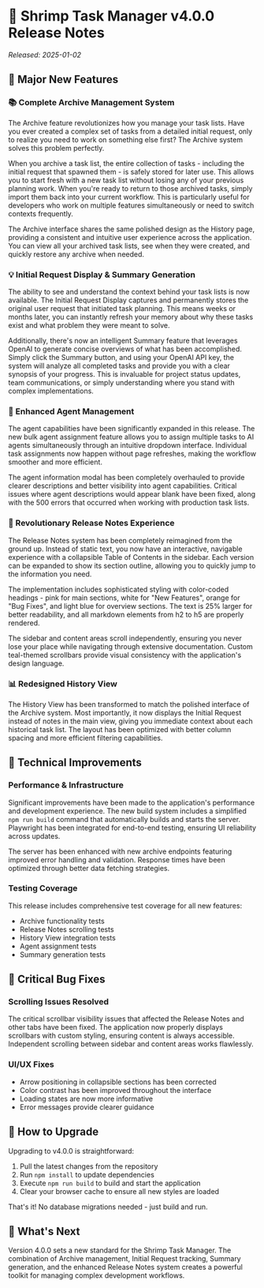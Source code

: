 # 🦐 Shrimp Task Manager v4.0.0 Release Notes

*Released: 2025-01-02*

## 🎉 Major New Features

### 📚 Complete Archive Management System

The Archive feature revolutionizes how you manage your task lists. Have you ever created a complex set of tasks from a detailed initial request, only to realize you need to work on something else first? The Archive system solves this problem perfectly.

When you archive a task list, the entire collection of tasks - including the initial request that spawned them - is safely stored for later use. This allows you to start fresh with a new task list without losing any of your previous planning work. When you're ready to return to those archived tasks, simply import them back into your current workflow. This is particularly useful for developers who work on multiple features simultaneously or need to switch contexts frequently.

The Archive interface shares the same polished design as the History page, providing a consistent and intuitive user experience across the application. You can view all your archived task lists, see when they were created, and quickly restore any archive when needed.

### 💡 Initial Request Display & Summary Generation

The ability to see and understand the context behind your task lists is now available. The Initial Request Display captures and permanently stores the original user request that initiated task planning. This means weeks or months later, you can instantly refresh your memory about why these tasks exist and what problem they were meant to solve.

Additionally, there's now an intelligent Summary feature that leverages OpenAI to generate concise overviews of what has been accomplished. Simply click the Summary button, and using your OpenAI API key, the system will analyze all completed tasks and provide you with a clear synopsis of your progress. This is invaluable for project status updates, team communications, or simply understanding where you stand with complex implementations.

### 🤖 Enhanced Agent Management

The agent capabilities have been significantly expanded in this release. The new bulk agent assignment feature allows you to assign multiple tasks to AI agents simultaneously through an intuitive dropdown interface. Individual task assignments now happen without page refreshes, making the workflow smoother and more efficient.

The agent information modal has been completely overhauled to provide clearer descriptions and better visibility into agent capabilities. Critical issues where agent descriptions would appear blank have been fixed, along with the 500 errors that occurred when working with production task lists.

### 📖 Revolutionary Release Notes Experience

The Release Notes system has been completely reimagined from the ground up. Instead of static text, you now have an interactive, navigable experience with a collapsible Table of Contents in the sidebar. Each version can be expanded to show its section outline, allowing you to quickly jump to the information you need.

The implementation includes sophisticated styling with color-coded headings - pink for main sections, white for "New Features", orange for "Bug Fixes", and light blue for overview sections. The text is 25% larger for better readability, and all markdown elements from h2 to h5 are properly rendered.

The sidebar and content areas scroll independently, ensuring you never lose your place while navigating through extensive documentation. Custom teal-themed scrollbars provide visual consistency with the application's design language.

### 📊 Redesigned History View

The History View has been transformed to match the polished interface of the Archive system. Most importantly, it now displays the Initial Request instead of notes in the main view, giving you immediate context about each historical task list. The layout has been optimized with better column spacing and more efficient filtering capabilities.

## 🔧 Technical Improvements

### Performance & Infrastructure

Significant improvements have been made to the application's performance and development experience. The new build system includes a simplified `npm run build` command that automatically builds and starts the server. Playwright has been integrated for end-to-end testing, ensuring UI reliability across updates.

The server has been enhanced with new archive endpoints featuring improved error handling and validation. Response times have been optimized through better data fetching strategies.

### Testing Coverage

This release includes comprehensive test coverage for all new features:
- Archive functionality tests
- Release Notes scrolling tests
- History View integration tests
- Agent assignment tests
- Summary generation tests

## 🐛 Critical Bug Fixes

### Scrolling Issues Resolved

The critical scrollbar visibility issues that affected the Release Notes and other tabs have been fixed. The application now properly displays scrollbars with custom styling, ensuring content is always accessible. Independent scrolling between sidebar and content areas works flawlessly.

### UI/UX Fixes

- Arrow positioning in collapsible sections has been corrected
- Color contrast has been improved throughout the interface
- Loading states are now more informative
- Error messages provide clearer guidance

## 📝 How to Upgrade

Upgrading to v4.0.0 is straightforward:

1. Pull the latest changes from the repository
2. Run `npm install` to update dependencies
3. Execute `npm run build` to build and start the application
4. Clear your browser cache to ensure all new styles are loaded

That's it! No database migrations needed - just build and run.

## 🚀 What's Next

Version 4.0.0 sets a new standard for the Shrimp Task Manager. The combination of Archive management, Initial Request tracking, Summary generation, and the enhanced Release Notes system creates a powerful toolkit for managing complex development workflows.